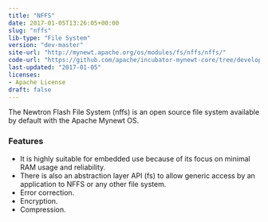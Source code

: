 ```yaml
---
title: "NFFS"
date: 2017-01-05T13:26:05+00:00
slug: "nffs"
lib-type: "File System"
version: "dev-master"
site-url: "http://mynewt.apache.org/os/modules/fs/nffs/nffs/"
code-url: "https://github.com/apache/incubator-mynewt-core/tree/develop/fs/nffs"
last-updated: "2017-01-05"
licenses: 
- Apache License
draft: false
---
```

The Newtron Flash File System (nffs) is an open source file system available by default with the Apache Mynewt OS.

<!--more-->

### Features
- It is highly suitable for embedded use because of its focus on minimal RAM usage and reliability.
- There is also an abstraction layer API (fs) to allow generic access by an application to NFFS or any other file system.
- Error correction.
- Encryption.
- Compression.
